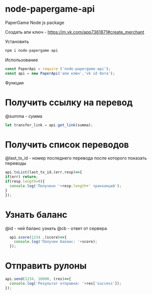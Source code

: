 # node-papergame-api
PaperGame Node js package


Создать апи ключ - https://m.vk.com/app7361871#create_merchant

Установить
```javascript
npm i node-papergame-api
```


Использование
```javascript
const PaperApi = require ('node-papergame-api');
const api = new PaperApi('апи ключ','vk id бота');
```

Функции

# Получить ссылку на перевод
@summa - сумма
```javascript
let transfer_link = api.get_link(summa);
```


# Получить список переводов
@last_tx_id - номер последнего перевода после которого показать переводы

```javascript
api.txList(last_tx_id,(err,resp)=>{
if(err) return;
if(resp.length>0){
  console.log('Получено '+resp.length+' транзакций');
}
});
```

# Узнать баланс

@id - чей баланс узнать
@cb - ответ от сервера
```javascript
  api.score(1234 ,(score)=>{
    console.log('Получен баланс: '+score);
  });
```
# Отправить рулоны

```javascript
api.send(1234, 10000, (res)=>{
  console.log('Результат отправки: '+res['success']);
});
```
